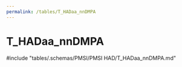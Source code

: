 ```yaml
---
permalink: /tables/T_HADaa_nnDMPA
---
```

# T_HADaa_nnDMPA
<!-- SPDX-License-Identifier: MPL-2.0 -->

<!-- ATTENTION : Ne pas supprimer ou modifier la ligne ci-dessous -->
#include "tables/.schemas/PMSI/PMSI HAD/T_HADaa_nnDMPA.md"
<!-- ATTENTION : Ne pas supprimer ou modifier la ligne ci-dessus -->
